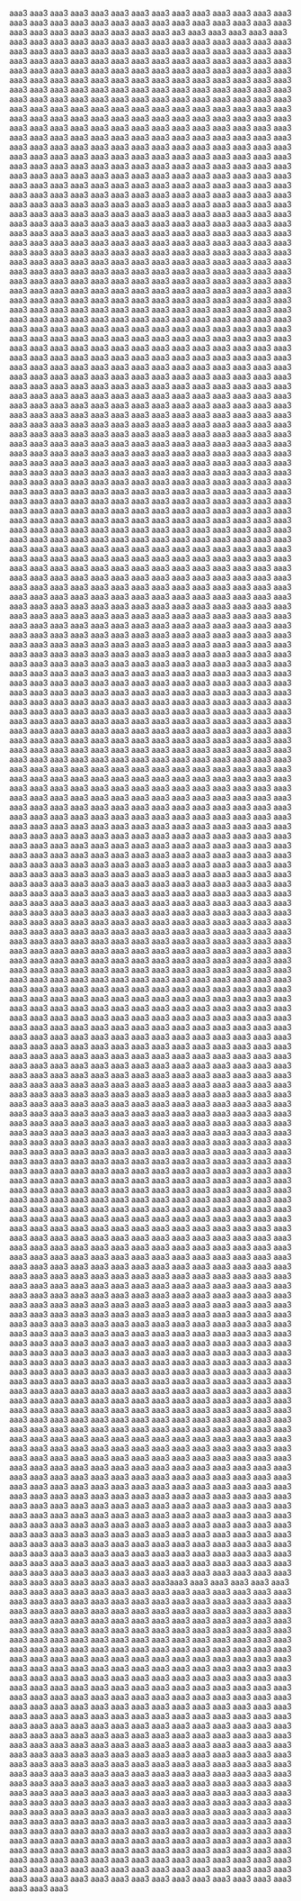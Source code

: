 aaa3 aaa3 aaa3 aaa3 aaa3 aaa3 aaa3 aaa3 aaa3 aaa3 aaa3 aaa3 aaa3 aaa3 aaa3 aaa3 aaa3 aaa3 aaa3 aaa3 aaa3 aaa3 aaa3 aaa3 aaa3 aaa3 aaa3 aaa3 aaa3 aaa3 aaa3 aaa3 aaa3 aaa3 aaa3 aaa3 aa3 aaa3 aaa3 aaa3 aaa3 aaa3 aaa3 aaa3 aaa3 aaa3 aaa3 aaa3 aaa3 aaa3 aaa3 aaa3
aaa3 aaa3 aaa3 aaa3 aaa3 aaa3 aaa3 aaa3 aaa3 aaa3 aaa3 aaa3 aaa3 aaa3 aaa3 aaa3 aaa3 aaa3 aaa3 aaa3 aaa3 aaa3 aaa3 aaa3 aaa3 aaa3 aaa3 aaa3 aaa3 aaa3 aaa3 aaa3 aaa3 aaa3 aaa3 aaa3 aaa3 aaa3 aaa3 aaa3 aaa3 aaa3 aaa3 aaa3 aaa3 aaa3 aaa3 aaa3 aaa3 aaa3 aaa3 aaa3 aaa3 aaa3 aaa3 aaa3 aaa3 aaa3 aaa3 aaa3 aaa3 aaa3 aaa3 aaa3 aaa3 aaa3 aaa3 aaa3 aaa3 aaa3 aaa3 aaa3 aaa3 aaa3 aaa3 aaa3 aaa3 aaa3 aaa3 aaa3 aaa3 aaa3 aaa3 aaa3 aaa3 aaa3 aaa3 aaa3 aaa3 aaa3 aaa3 aaa3 aaa3 aaa3 aaa3 aaa3 aaa3 aaa3 aaa3 aaa3 aaa3 aaa3 aaa3 aaa3 aaa3 aaa3 aaa3 aaa3 aaa3 aaa3 aaa3 aaa3 aaa3 aaa3 aaa3 aaa3 aaa3 aaa3 aaa3 aaa3 aaa3 aaa3 aaa3 aaa3 aaa3 aaa3 aaa3 aaa3 aaa3 aaa3 aaa3 aaa3 aaa3 aaa3 aaa3 aaa3 aaa3 aaa3 aaa3 aaa3 aaa3 aaa3 aaa3 aaa3 aaa3 aaa3 aaa3 aaa3 aaa3 aaa3 aaa3 aaa3 aaa3 aaa3 aaa3 aaa3 aaa3 aaa3 aaa3 aaa3 aaa3 aaa3 aaa3 aaa3 aaa3 aaa3 aaa3 aaa3 aaa3 aaa3 aaa3 aaa3 aaa3 aaa3 aaa3 aaa3 aaa3 aaa3 aaa3 aaa3 aaa3 aaa3 aaa3 aaa3 aaa3 aaa3 aaa3 aaa3 aaa3 aaa3 aaa3 aaa3 aaa3 aaa3 aaa3 aaa3 aaa3 aaa3 aaa3 aaa3 aaa3 aaa3 aaa3 aaa3 aaa3 aaa3 aaa3 aaa3 aaa3 aaa3 aaa3 aaa3 aaa3 aaa3 aaa3 aaa3 aaa3 aaa3 aaa3 aaa3 aaa3 aaa3 aaa3 aaa3 aaa3 aaa3 aaa3 aaa3 aaa3 aaa3 aaa3 aaa3 aaa3 aaa3 aaa3 aaa3 aaa3 aaa3 aaa3 aaa3 aaa3 aaa3 aaa3 aaa3 aaa3 aaa3 aaa3 aaa3 aaa3 aaa3 aaa3 aaa3 aaa3 aaa3 aaa3 aaa3 aaa3 aaa3 aaa3 aaa3 aaa3 aaa3 aaa3 aaa3 aaa3 aaa3 aaa3 aaa3 aaa3 aaa3 aaa3 aaa3 aaa3 aaa3 aaa3 aaa3 aaa3 aaa3 aaa3 aaa3 aaa3 aaa3 aaa3 aaa3 aaa3 aaa3 aaa3 aaa3 aaa3 aaa3 aaa3 aaa3 aaa3 aaa3 aaa3 aaa3 aaa3 aaa3 aaa3 aaa3 aaa3 aaa3 aaa3 aaa3 aaa3 aaa3 aaa3 aaa3 aaa3 aaa3 aaa3 aaa3 aaa3 aaa3 aaa3 aaa3 aaa3 aaa3 aaa3 aaa3 aaa3 aaa3 aaa3 aaa3 aaa3 aaa3 aaa3 aaa3 aaa3 aaa3 aaa3 aaa3 aaa3 aaa3 aaa3 aaa3 aaa3 aaa3 aaa3 aaa3 aaa3 aaa3 aaa3 aaa3 aaa3 aaa3 aaa3 aaa3 aaa3 aaa3 aaa3 aaa3 aaa3 aaa3 aaa3 aaa3 aaa3 aaa3 aaa3 aaa3 aaa3 aaa3 aaa3 aaa3 aaa3 aaa3 aaa3 aaa3 aaa3 aaa3 aaa3 aaa3 aaa3 aaa3 aaa3 aaa3 aaa3 aaa3 aaa3 aaa3 aaa3 aaa3 aaa3 aaa3 aaa3 aaa3 aaa3 aaa3 aaa3 aaa3 aaa3 aaa3 aaa3 aaa3 aaa3 aaa3 aaa3 aaa3 aaa3 aaa3 aaa3 aaa3 aaa3 aaa3 aaa3 aaa3 aaa3 aaa3 aaa3 aaa3 aaa3 aaa3 aaa3 aaa3 aaa3 aaa3 aaa3 aaa3 aaa3 aaa3 aaa3 aaa3 aaa3 aaa3 aaa3 aaa3 aaa3 aaa3 aaa3 aaa3 aaa3 aaa3 aaa3 aaa3 aaa3 aaa3 aaa3 aaa3 aaa3 aaa3 aaa3 aaa3 aaa3 aaa3 aaa3 aaa3 aaa3 aaa3 aaa3 aaa3 aaa3 aaa3 aaa3 aaa3 aaa3 aaa3 aaa3 aaa3 aaa3 aaa3 aaa3 aaa3 aaa3 aaa3 aaa3 aaa3 aaa3 aaa3 aaa3 aaa3 aaa3 aaa3 aaa3 aaa3 aaa3 aaa3 aaa3 aaa3 aaa3 aaa3 aaa3 aaa3 aaa3 aaa3 aaa3 aaa3 aaa3 aaa3 aaa3 aaa3 aaa3 aaa3 aaa3 aaa3 aaa3 aaa3 aaa3 aaa3 aaa3 aaa3 aaa3 aaa3 aaa3 aaa3 aaa3 aaa3 aaa3 aaa3 aaa3 aaa3 aaa3 aaa3 aaa3 aaa3 aaa3 aaa3 aaa3 aaa3 aaa3 aaa3 aaa3 aaa3 aaa3 aaa3 aaa3 aaa3 aaa3 aaa3 aaa3 aaa3 aaa3 aaa3 aaa3 aaa3 aaa3 aaa3 aaa3 aaa3 aaa3 aaa3 aaa3 aaa3 aaa3 aaa3 aaa3 aaa3 aaa3 aaa3 aaa3 aaa3 aaa3 aaa3 aaa3 aaa3 aaa3 aaa3 aaa3 aaa3 aaa3 aaa3 aaa3 aaa3 aaa3 aaa3 aaa3 aaa3 aaa3 aaa3 aaa3 aaa3 aaa3 aaa3 aaa3 aaa3 aaa3 aaa3 aaa3 aaa3 aaa3 aaa3 aaa3 aaa3 aaa3 aaa3 aaa3 aaa3 aaa3 aaa3 aaa3 aaa3 aaa3 aaa3 aaa3 aaa3 aaa3 aaa3 aaa3 aaa3 aaa3 aaa3 aaa3 aaa3 aaa3 aaa3 aaa3 aaa3 aaa3 aaa3 aaa3 aaa3 aaa3 aaa3 aaa3 aaa3 aaa3 aaa3 aaa3 aaa3 aaa3 aaa3 aaa3 aaa3 aaa3 aaa3 aaa3 aaa3 aaa3 aaa3 aaa3 aaa3 aaa3 aaa3 aaa3 aaa3 aaa3 aaa3 aaa3 aaa3 aaa3 aaa3 aaa3 aaa3 aaa3 aaa3 aaa3 aaa3 aaa3 aaa3 aaa3 aaa3 aaa3 aaa3 aaa3 aaa3 aaa3 aaa3 aaa3 aaa3 aaa3 aaa3 aaa3 aaa3 aaa3 aaa3 aaa3 aaa3 aaa3 aaa3 aaa3 aaa3 aaa3 aaa3 aaa3 aaa3 aaa3 aaa3 aaa3 aaa3 aaa3 aaa3 aaa3 aaa3 aaa3 aaa3 aaa3 aaa3 aaa3 aaa3 aaa3 aaa3 aaa3 aaa3 aaa3 aaa3 aaa3 aaa3 aaa3 aaa3 aaa3 aaa3 aaa3 aaa3 aaa3 aaa3 aaa3 aaa3 aaa3 aaa3 aaa3 aaa3 aaa3 aaa3 aaa3 aaa3 aaa3 aaa3 aaa3 aaa3 aaa3 aaa3 aaa3 aaa3 aaa3 aaa3 aaa3 aaa3 aaa3 aaa3 aaa3 aaa3 aaa3 aaa3 aaa3 aaa3 aaa3 aaa3 aaa3 aaa3 aaa3 aaa3 aaa3 aaa3 aaa3 aaa3 aaa3 aaa3 aaa3 aaa3 aaa3 aaa3 aaa3 aaa3 aaa3 aaa3 aaa3 aaa3 aaa3 aaa3 aaa3 aaa3 aaa3 aaa3 aaa3 aaa3 aaa3 aaa3 aaa3 aaa3 aaa3 aaa3 aaa3 aaa3 aaa3 aaa3 aaa3 aaa3 aaa3 aaa3 aaa3 aaa3 aaa3 aaa3 aaa3 aaa3 aaa3 aaa3 aaa3 aaa3 aaa3 aaa3 aaa3 aaa3 aaa3 aaa3 aaa3 aaa3 aaa3 aaa3 aaa3 aaa3 aaa3 aaa3 aaa3 aaa3 aaa3 aaa3 aaa3 aaa3 aaa3 aaa3 aaa3 aaa3 aaa3 aaa3 aaa3 aaa3 aaa3 aaa3 aaa3 aaa3 aaa3 aaa3 aaa3 aaa3 aaa3 aaa3 aaa3 aaa3 aaa3 aaa3 aaa3 aaa3 aaa3 aaa3 aaa3 aaa3 aaa3 aaa3 aaa3 aaa3 aaa3 aaa3 aaa3 aaa3 aaa3 aaa3 aaa3 aaa3 aaa3 aaa3 aaa3 aaa3 aaa3 aaa3 aaa3 aaa3 aaa3 aaa3 aaa3 aaa3 aaa3 aaa3 aaa3 aaa3 aaa3 aaa3 aaa3 aaa3 aaa3 aaa3 aaa3 aaa3 aaa3 aaa3 aaa3 aaa3 aaa3 aaa3 aaa3 aaa3 aaa3 aaa3 aaa3 aaa3 aaa3 aaa3 aaa3 aaa3 aaa3 aaa3 aaa3 aaa3 aaa3 aaa3 aaa3 aaa3 aaa3 aaa3 aaa3 aaa3 aaa3 aaa3 aaa3 aaa3 aaa3 aaa3 aaa3 aaa3 aaa3 aaa3 aaa3 aaa3 aaa3 aaa3 aaa3 aaa3 aaa3 aaa3 aaa3 aaa3 aaa3 aaa3 aaa3 aaa3 aaa3 aaa3 aaa3 aaa3 aaa3 aaa3 aaa3 aaa3 aaa3 aaa3 aaa3 aaa3 aaa3 aaa3 aaa3 aaa3 aaa3 aaa3 aaa3 aaa3 aaa3 aaa3 aaa3 aaa3 aaa3 aaa3 aaa3 aaa3 aaa3 aaa3 aaa3 aaa3 aaa3 aaa3 aaa3 aaa3 aaa3 aaa3 aaa3 aaa3 aaa3 aaa3 aaa3 aaa3 aaa3 aaa3 aaa3 aaa3 aaa3 aaa3 aaa3 aaa3 aaa3 aaa3 aaa3 aaa3 aaa3 aaa3 aaa3 aaa3 aaa3 aaa3 aaa3 aaa3 aaa3 aaa3 aaa3 aaa3 aaa3 aaa3 aaa3 aaa3 aaa3 aaa3 aaa3 aaa3 aaa3 aaa3 aaa3 aaa3 aaa3 aaa3 aaa3 aaa3 aaa3 aaa3 aaa3 aaa3 aaa3 aaa3 aaa3 aaa3 aaa3 aaa3 aaa3 aaa3 aaa3 aaa3 aaa3 aaa3 aaa3 aaa3 aaa3 aaa3 aaa3 aaa3 aaa3 aaa3 aaa3 aaa3 aaa3 aaa3 aaa3 aaa3 aaa3 aaa3 aaa3 aaa3 aaa3 aaa3 aaa3 aaa3 aaa3 aaa3 aaa3 aaa3 aaa3 aaa3 aaa3 aaa3 aaa3 aaa3 aaa3 aaa3 aaa3 aaa3 aaa3 aaa3 aaa3 aaa3 aaa3 aaa3 aaa3 aaa3 aaa3 aaa3 aaa3 aaa3 aaa3 aaa3 aaa3 aaa3 aaa3 aaa3 aaa3 aaa3 aaa3 aaa3 aaa3 aaa3 aaa3 aaa3 aaa3 aaa3 aaa3 aaa3 aaa3 aaa3 aaa3 aaa3 aaa3 aaa3 aaa3 aaa3 aaa3 aaa3 aaa3 aaa3 aaa3 aaa3 aaa3 aaa3 aaa3 aaa3 aaa3 aaa3 aaa3 aaa3 aaa3 aaa3 aaa3 aaa3 aaa3 aaa3 aaa3 aaa3 aaa3 aaa3 aaa3 aaa3 aaa3 aaa3 aaa3 aaa3 aaa3 aaa3 aaa3 aaa3 aaa3 aaa3 aaa3 aaa3 aaa3 aaa3 aaa3 aaa3 aaa3 aaa3 aaa3 aaa3 aaa3 aaa3 aaa3 aaa3 aaa3 aaa3 aaa3 aaa3 aaa3 aaa3 aaa3 aaa3 aaa3 aaa3 aaa3 aaa3 aaa3 aaa3 aaa3 aaa3 aaa3 aaa3 aaa3 aaa3 aaa3 aaa3 aaa3 aaa3 aaa3 aaa3 aaa3 aaa3 aaa3 aaa3 aaa3 aaa3 aaa3 aaa3 aaa3 aaa3 aaa3 aaa3 aaa3 aaa3 aaa3 aaa3 aaa3 aaa3 aaa3 aaa3 aaa3 aaa3 aaa3 aaa3 aaa3 aaa3 aaa3 aaa3 aaa3 aaa3 aaa3 aaa3 aaa3 aaa3 aaa3 aaa3 aaa3 aaa3 aaa3 aaa3 aaa3 aaa3 aaa3 aaa3 aaa3 aaa3 aaa3 aaa3 aaa3 aaa3 aaa3 aaa3 aaa3 aaa3 aaa3 aaa3 aaa3 aaa3 aaa3 aaa3 aaa3 aaa3 aaa3 aaa3 aaa3 aaa3 aaa3 aaa3 aaa3 aaa3 aaa3 aaa3 aaa3 aaa3 aaa3 aaa3 aaa3 aaa3 aaa3 aaa3 aaa3 aaa3 aaa3 aaa3 aaa3 aaa3 aaa3 aaa3 aaa3 aaa3 aaa3 aaa3 aaa3 aaa3 aaa3 aaa3 aaa3 aaa3 aaa3 aaa3 aaa3 aaa3 aaa3 aaa3 aaa3 aaa3 aaa3 aaa3 aaa3 aaa3 aaa3 aaa3 aaa3 aaa3 aaa3 aaa3 aaa3 aaa3 aaa3 aaa3 aaa3 aaa3 aaa3 aaa3 aaa3 aaa3 aaa3 aaa3 aaa3 aaa3 aaa3 aaa3 aaa3 aaa3 aaa3 aaa3 aaa3 aaa3 aaa3 aaa3 aaa3 aaa3 aaa3 aaa3 aaa3 aaa3 aaa3 aaa3 aaa3 aaa3 aaa3 aaa3 aaa3 aaa3 aaa3 aaa3 aaa3 aaa3 aaa3 aaa3 aaa3 aaa3 aaa3 aaa3 aaa3 aaa3 aaa3 aaa3 aaa3 aaa3 aaa3 aaa3 aaa3 aaa3 aaa3 aaa3 aaa3 aaa3 aaa3 aaa3 aaa3 aaa3 aaa3 aaa3 aaa3 aaa3 aaa3 aaa3 aaa3 aaa3 aaa3 aaa3 aaa3 aaa3 aaa3 aaa3 aaa3 aaa3 aaa3 aaa3 aaa3 aaa3 aaa3 aaa3 aaa3 aaa3 aaa3 aaa3 aaa3 aaa3 aaa3 aaa3 aaa3 aaa3 aaa3 aaa3 aaa3 aaa3 aaa3 aaa3 aaa3 aaa3 aaa3 aaa3 aaa3 aaa3 aaa3 aaa3 aaa3 aaa3 aaa3 aaa3 aaa3 aaa3 aaa3 aaa3 aaa3 aaa3 aaa3 aaa3 aaa3 aaa3 aaa3 aaa3 aaa3 aaa3 aaa3 aaa3 aaa3 aaa3 aaa3 aaa3 aaa3 aaa3 aaa3 aaa3 aaa3 aaa3 aaa3 aaa3 aaa3 aaa3 aaa3 aaa3 aaa3 aaa3 aaa3 aaa3 aaa3 aaa3 aaa3 aaa3 aaa3 aaa3 aaa3 aaa3 aaa3 aaa3 aaa3 aaa3 aaa3 aaa3 aaa3 aaa3 aaa3 aaa3 aaa3 aaa3 aaa3 aaa3 aaa3 aaa3 aaa3 aaa3 aaa3 aaa3 aaa3 aaa3 aaa3 aaa3 aaa3 aaa3 aaa3 aaa3 aaa3 aaa3 aaa3 aaa3 aaa3 aaa3 aaa3 aaa3 aaa3 aaa3 aaa3 aaa3 aaa3 aaa3 aaa3 aaa3 aaa3 aaa3 aaa3 aaa3 aaa3 aaa3 aaa3 aaa3 aaa3 aaa3 aaa3 aaa3 aaa3 aaa3 aaa3 aaa3 aaa3 aaa3 aaa3 aaa3 aaa3 aaa3 aaa3 aaa3 aaa3 aaa3 aaa3 aaa3 aaa3 aaa3 aaa3 aaa3 aaa3 aaa3 aaa3 aaa3 aaa3 aaa3 aaa3 aaa3 aaa3 aaa3 aaa3 aaa3 aaa3 aaa3 aaa3 aaa3 aaa3 aaa3 aaa3 aaa3 aaa3 aaa3 aaa3 aaa3 aaa3 aaa3 aaa3 aaa3 aaa3 aaa3 aaa3 aaa3 aaa3 aaa3 aaa3 aaa3 aaa3 aaa3 aaa3 aaa3 aaa3 aaa3 aaa3 aaa3 aaa3 aaa3 aaa3 aaa3 aaa3 aaa3 aaa3 aaa3 aaa3 aaa3 aaa3 aaa3 aaa3 aaa3 aaa3 aaa3 aaa3 aaa3 aaa3 aaa3 aaa3 aaa3 aaa3 aaa3 aaa3 aaa3 aaa3 aaa3 aaa3 aaa3 aaa3 aaa3 aaa3 aaa3 aaa3 aaa3 aaa3 aaa3 aaa3 aaa3 aaa3 aaa3 aaa3 aaa3 aaa3 aaa3 aaa3 aaa3 aaa3 aaa3 aaa3 aaa3 aaa3 aaa3 aaa3 aaa3 aaa3 aaa3 aaa3 aaa3 aaa3 aaa3 aaa3 aaa3 aaa3 aaa3 aaa3 aaa3 aaa3 aaa3 aaa3 aaa3 aaa3 aaa3 aaa3 aaa3 aaa3 aaa3 aaa3 aaa3 aaa3 aaa3 aaa3 aaa3 aaa3 aaa3 aaa3 aaa3 aaa3 aaa3 aaa3 aaa3 aaa3 aaa3 aaa3 aaa3 aaa3 aaa3 aaa3 aaa3 aaa3 aaa3 aaa3 aaa3 aaa3 aaa3 aaa3 aaa3 aaa3 aaa3 aaa3 aaa3 aaa3 aaa3 aaa3 aaa3 aaa3 aaa3 aaa3 aaa3 aaa3 aaa3 aaa3 aaa3 aaa3 aaa3 aaa3 aaa3 aaa3 aaa3 aaa3 aaa3 aaa3 aaa3 aaa3 aaa3 aaa3 aaa3 aaa3 aaa3 aaa3 aaa3 aaa3 aaa3 aaa3 aaa3 aaa3 aaa3 aaa3 aaa3 aaa3 aaa3 aaa3 aaa3 aaa3 aaa3 aaa3 aaa3 aaa3 aaa3 aaa3 aaa3 aaa3 aaa3 aaa3 aaa3 aaa3 aaa3 aaa3 aaa3 aaa3 aaa3 aaa3 aaa3 aaa3 aaa3 aaa3 aaa3 aaa3 aaa3 aaa3 aaa3 aaa3 aaa3 aaa3 aaa3 aaa3 aaa3 aaa3 aaa3 aaa3 aaa3 aaa3 aaa3 aaa3 aaa3 aaa3 aaa3 aaa3 aaa3 aaa3 aaa3 aaa3 aaa3 aaa3 aaa3 aaa3 aaa3 aaa3 aaa3 aaa3 aaa3 aaa3 aaa3 aaa3 aaa3 aaa3 aaa3 aaa3 aaa3 aaa3 aaa3 aaa3 aaa3 aaa3 aaa3 aaa3 aaa3 aaa3 aaa3 aaa3 aaa3 aaa3 aaa3 aaa3 aaa3 aaa3 aaa3 aaa3 aaa3 aaa3 aaa3 aaa3 aaa3 aaa3 aaa3 aaa3 aaa3 aaa3 aaa3 aaa3 aaa3 aaa3 aaa3 aaa3 aaa3 aaa3 aaa3 aaa3 aaa3 aaa3 aaa3 aaa3 aaa3 aaa3 aaa3 aaa3 aaa3 aaa3 aaa3 aaa3 aaa3 aaa3 aaa3 aaa3 aaa3 aaa3 aaa3 aaa3 aaa3 aaa3 aaa3 aaa3 aaa3 aaa3 aaa3 aaa3 aaa3 aaa3 aaa3 aaa3 aaa3 aaa3 aaa3 aaa3 aaa3 aaa3 aaa3 aaa3 aaa3 aaa3 aaa3 aaa3 aaa3 aaa3 aaa3 aaa3 aaa3 aaa3 aaa3 aaa3 aaa3 aaa3 aaa3 aaa3 aaa3 aaa3 aaa3 aaa3 aaa3 aaa3 aaa3 aaa3 aaa3 aaa3 aaa3 aaa3 aaa3 aaa3 aaa3 aaa3 aaa3 aaa3 aaa3 aaa3 aaa3 aaa3 aaa3 aaa3 aaa3 aaa3 aaa3 aaa3 aaa3 aaa3 aaa3 aaa3 aaa3 aaa3 aaa3 aaa3 aaa3 aaa3 aaa3 aaa3 aaa3 aaa3 aaa3 aaa3 aaa3 aaa3 aaa3 aaa3 aaa3 aaa3 aaa3 aaa3 aaa3 aaa3 aaa3 aaa3 aaa3 aaa3 aaa3 aaa3 aaa3 aaa3 aaa3 aaa3 aaa3 aaa3 aaa3 aaa3 aaa3 aaa3 aaa3 aaa3 aaa3 aaa3 aaa3 aaa3 aaa3 aaa3 aaa3 aaa3 aaa3 aaa3 aaa3 aaa3 aaa3 aaa3 aaa3 aaa3 aaa3 aaa3 aaa3 aaa3 aaa3 aaa3 aaa3 aaa3 aaa3 aaa3 aaa3 aaa3 aaa3 aaa3 aaa3 aaa3 aaa3 aaa3 aaa3 aaa3 aaa3 aaa3 aaa3 aaa3 aaa3 aaa3 aaa3 aaa3 aaa3 aaa3 aaa3 aaa3 aaa3 aaa3 aaa3 aaa3 aaa3 aaa3 aaa3 aaa3 aaa3 aaa3 aaa3 aaa3 aaa3 aaa3 aaa3 aaa3 aaa3 aaa3 aaa3 aaa3 aaa3 aaa3 aaa3 aaa3 aaa3 aaa3 aaa3 aaa3 aaa3 aaa3 aaa3 aaa3 aaa3 aaa3 aaa3 aaa3 aaa3 aaa3 aaa3 aaa3 aaa3 aaa3 aaa3 aaa3 aaa3 aaa3 aaa3 aaa3 aaa3 aaa3 aaa3 aaa3 aaa3 aaa3 aaa3 aaa3 aaa3 aaa3 aaa3 aaa3 aaa3 aaa3 aaa3 aaa3 aaa3 aaa3 aaa3 aaa3 aaa3 aaa3 aaa3 aaa3 aaa3 aaa3 aaa3 aaa3 aaa3 aaa3 aaa3 aaa3 aaa3 aaa3 aaa3 aaa3 aaa3 aaa3 aaa3 aaa3 aaa3 aaa3 aaa3 aaa3 aaa3 aaa3 aaa3 aaa3 aaa3 aaa3 aaa3 aaa3 aaa3 aaa3 aaa3 aaa3 aaa3 aaa3 aaa3 aaa3 aaa3 aaa3 aaa3 aaa3 aaa3 aaa3 aaa3 aaa3 aaa3 aaa3 aaa3 aaa3 aaa3 aaa3 aaa3 aaa3 aaa3 aaa3 aaa3 aaa3 aaa3 aaa3 aaa3 aaa3 aaa3 aaa3 aaa3 aaa3 aaa3 aaa3 aaa3 aaa3 aaa3 aaa3 aaa3 aaa3 aaa3 aaa3 aaa3 aaa3 aaa3 aaa3 aaa3 aaa3 aaa3 aaa3 aaa3 aaa3 aaa3 aaa3 aaa3 aaa3 aaa3 aaa3 aaa3 aaa3 aaa3 aaa3 aaa3 aaa3 aaa3 aaa3 aaa3 aaa3 aaa3 aaa3 aaa3 aaa3 aaa3 aaa3 aaa3 aaa3 aaa3 aaa3 aaa3 aaa3 aaa3 aaa3 aaa3 aaa3 aaa3 aaa3 aaa3 aaa3 aaa3 aaa3 aaa3 aaa3 aaa3 aaa3 aaa3 aaa3 aaa3 aaa3 aaa3 aaa3 aaa3 aaa3 aaa3 aaa3 aaa3 aaa3 aaa3 aaa3 aaa3 aaa3 aaa3 aaa3 aaa3 aaa3 aaa3 aaa3 aaa3 aaa3 aaa3 aaa3 aaa3 aaa3 aaa3 aaa3 aaa3 aaa3 aaa3 aaa3 aaa3 aaa3 aaa3 aaa3 aaa3 aaa3 aaa3 aaa3 aaa3 aaa3 aaa3 aaa3 aaa3 aaa3 aaa3aaa3 aaa3 aaa3 aaa3 aaa3 aaa3 aaa3 aaa3 aaa3 aaa3 aaa3 aaa3 aaa3 aaa3 aaa3 aaa3 aaa3 aaa3 aaa3 aaa3 aaa3 aaa3 aaa3 aaa3 aaa3 aaa3 aaa3 aaa3 aaa3 aaa3 aaa3 aaa3 aaa3 aaa3 aaa3 aaa3 aaa3 aaa3 aaa3 aaa3 aaa3 aaa3 aaa3 aaa3 aaa3 aaa3 aaa3 aaa3 aaa3 aaa3 aaa3 aaa3 aaa3 aaa3 aaa3 aaa3 aaa3 aaa3 aaa3 aaa3 aaa3 aaa3 aaa3 aaa3 aaa3 aaa3 aaa3 aaa3 aaa3 aaa3 aaa3 aaa3 aaa3 aaa3 aaa3 aaa3 aaa3 aaa3 aaa3 aaa3 aaa3 aaa3 aaa3 aaa3 aaa3 aaa3 aaa3 aaa3 aaa3 aaa3 aaa3 aaa3 aaa3 aaa3 aaa3 aaa3 aaa3 aaa3 aaa3 aaa3 aaa3 aaa3 aaa3 aaa3 aaa3 aaa3 aaa3 aaa3 aaa3 aaa3 aaa3 aaa3 aaa3 aaa3 aaa3 aaa3 aaa3 aaa3 aaa3 aaa3 aaa3 aaa3 aaa3 aaa3 aaa3 aaa3 aaa3 aaa3 aaa3 aaa3 aaa3 aaa3 aaa3 aaa3 aaa3 aaa3 aaa3 aaa3 aaa3 aaa3 aaa3 aaa3 aaa3 aaa3 aaa3 aaa3 aaa3 aaa3 aaa3 aaa3 aaa3 aaa3 aaa3 aaa3 aaa3 aaa3 aaa3 aaa3 aaa3 aaa3 aaa3 aaa3 aaa3 aaa3 aaa3 aaa3 aaa3 aaa3 aaa3 aaa3 aaa3 aaa3 aaa3 aaa3 aaa3 aaa3 aaa3 aaa3 aaa3 aaa3 aaa3 aaa3 aaa3 aaa3 aaa3 aaa3 aaa3 aaa3 aaa3 aaa3 aaa3 aaa3 aaa3 aaa3 aaa3 aaa3 aaa3 aaa3 aaa3 aaa3 aaa3 aaa3 aaa3 aaa3 aaa3 aaa3 aaa3 aaa3 aaa3 aaa3 aaa3 aaa3 aaa3 aaa3 aaa3 aaa3 aaa3 aaa3 aaa3 aaa3 aaa3 aaa3 aaa3 aaa3 aaa3 aaa3 aaa3 aaa3 aaa3 aaa3 aaa3 aaa3 aaa3 aaa3 aaa3 aaa3 aaa3 aaa3 aaa3 aaa3 aaa3 aaa3 aaa3 aaa3 aaa3 aaa3 aaa3 aaa3 aaa3 aaa3 aaa3 aaa3 aaa3 aaa3 aaa3 aaa3 aaa3 aaa3 aaa3 aaa3 aaa3 aaa3 aaa3 aaa3 aaa3 aaa3 aaa3 aaa3 aaa3 aaa3 aaa3 aaa3 aaa3 aaa3 aaa3 aaa3 aaa3 aaa3 aaa3 aaa3 aaa3 aaa3 aaa3 aaa3 aaa3 aaa3 aaa3 aaa3 aaa3 aaa3 aaa3 aaa3 aaa3 aaa3 aaa3 aaa3 aaa3 aaa3 aaa3 aaa3 aaa3 aaa3 aaa3 aaa3 aaa3 aaa3 aaa3 aaa3 aaa3 aaa3 aaa3 aaa3 aaa3 aaa3 aaa3 aaa3 aaa3 aaa3 aaa3 aaa3 aaa3 aaa3 aaa3 aaa3 aaa3 aaa3 aaa3 aaa3 aaa3 aaa3 aaa3 aaa3 aaa3 aaa3 aaa3 aaa3 aaa3 aaa3 aaa3 aaa3 aaa3 aaa3 aaa3 aaa3 aaa3 aaa3 aaa3 aaa3 aaa3 aaa3 aaa3 aaa3 aaa3 aaa3 aaa3 aaa3 aaa3 aaa3 aaa3 aaa3 aaa3 aaa3 aaa3 aaa3 aaa3 aaa3 aaa3 aaa3 aaa3 aaa3 aaa3 aaa3 aaa3 aaa3 aaa3 aaa3 aaa3 aaa3 aaa3 aaa3 aaa3 aaa3 aaa3 aaa3 aaa3 aaa3 aaa3 aaa3 aaa3 aaa3 aaa3 aaa3 aaa3 aaa3 aaa3 aaa3 aaa3 aaa3 aaa3 aaa3 aaa3 aaa3 aaa3 aaa3 aaa3 aaa3 aaa3 aaa3 aaa3 aaa3 aaa3 aaa3 aaa3 aaa3 aaa3 aaa3 aaa3 aaa3 aaa3 aaa3 aaa3 aaa3 aaa3 aaa3 aaa3 aaa3 aaa3 aaa3 aaa3 aaa3 aaa3 aaa3 aaa3 aaa3 aaa3 aaa3 aaa3 aaa3 aaa3 aaa3 aaa3 aaa3 aaa3

